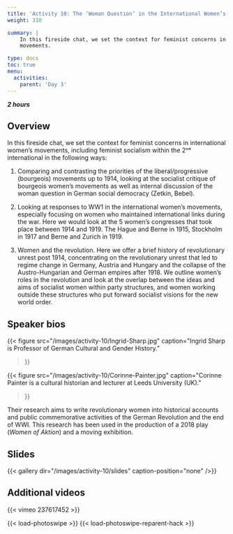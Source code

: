 ```yaml
---
title: 'Activity 10: The ‘Woman Question’ in the International Women’s Organisations 1888 - 1919'
weight: 310

summary: |
    In this fireside chat, we set the context for feminist concerns in international women’s
    movements.

type: docs
toc: true
menu:
  activities:
    parent: 'Day 3'
---
```


***2 hours***

## Overview

In this fireside chat, we set the context for feminist concerns in international women’s
movements, including feminist socialism within the 2ⁿᵈ international in the following
ways:

1. Comparing and contrasting the priorities of the liberal/progressive (bourgeois)
movements up to 1914, looking at the socialist critique of bourgeois women’s
movements as well as internal discussion of the woman question in German
social democracy (Zetkin, Bebel).

2. Looking at responses to WW1 in the international women’s movements,
especially focusing on women who maintained international links during the
war. Here we would look at the 5 women’s congresses that took place
between 1914 and 1919. The Hague and Berne in 1915, Stockholm in 1917
and Berne and Zurich in 1919.

3. Women and the revolution. Here we offer a brief history of revolutionary
unrest post 1914, concentrating on the revolutionary unrest that led to regime
change in Germany, Austria and Hungary and the collapse of the Austro-Hungarian
and German empires after 1918. We outline women’s roles in the
revolution and look at the overlap between the ideas and aims of socialist
women within party structures, and women working outside these structures
who put forward socialist visions for the new world order.

## Speaker bios

{{< figure
src="/images/activity-10/Ingrid-Sharp.jpg"
caption="Ingrid Sharp is Professor of German Cultural and Gender History."
>}}

{{<
figure src="/images/activity-10/Corinne-Painter.jpg"
caption="Corinne Painter is a cultural historian and lecturer at Leeds University (UK)."
>}}

Their research aims to write revolutionary women into historical accounts and
public commemorative activities of the German Revolution and the end of WWI.
This research has been used in the production of a 2018 play (*Women of
Aktion*) and a moving exhibition.

## Slides

<!-- https://github.com/liwenyip/hugo-easy-gallery#-gallery--shortcode-usage -->
{{< gallery dir="/images/activity-10/slides" caption-position="none" />}}

## Additional videos

{{< vimeo 237617452 >}} <!-- Katy Turton: Women in the Russian Revolution -->

<!-- https://github.com/liwenyip/hugo-easy-gallery#photoswipe-usage -->
{{< load-photoswipe >}}
{{< load-photoswipe-reparent-hack >}}
